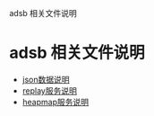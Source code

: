 adsb 相关文件说明

# adsb 相关文件说明
- [json数据说明](aircraft.md)
- [replay服务说明](./replay-server.md)
- [heapmap服务说明](./heatmap-server.md)


